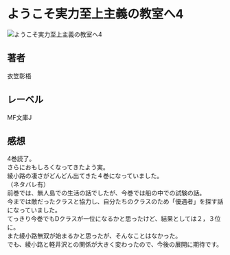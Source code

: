 # ようこそ実力至上主義の教室へ4

![ようこそ実力至上主義の教室へ4](https://imgur.com/ftSu1Op.png)

## 著者

衣笠彰梧

## レーベル

MF文庫J

## 感想

4巻読了。  
さらにおもしろくなってきたよう実。  
綾小路の凄さがどんどん出てきた４巻になっていました。  
（ネタバレ有）  
前巻では、無人島での生活の話でしたが、今巻では船の中での試験の話。  
今までは敵だったクラスと協力し、自分たちのクラスのため「優遇者」を探す話になっていました。  
てっきり今巻でもDクラスが一位になるかと思ったけど、結果としては２，３位に。  
また綾小路無双が始まるかと思ったが、そんなことはなかった。  
でも、綾小路と軽井沢との関係が大きく変わったので、今後の展開に期待です。  
